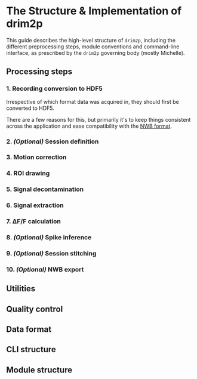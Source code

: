 # The Structure & Implementation of drim2p

This guide describes the high-level structure of `drim2p`, including the different preprocessing steps, module conventions and command-line interface, as prescribed by the `drim2p` governing body (mostly Michelle).

## Processing steps

### 1. Recording conversion to HDF5

Irrespective of which format data was acquired in, they should first be converted to HDF5.

There are a few reasons for this, but primarily it's to keep things consistent across the application and ease compatibility with the [NWB format](https://nwb-overview.readthedocs.io/en/latest/).


### 2. _(Optional)_ Session definition


### 3. Motion correction


### 4. ROI drawing


### 5. Signal decontamination


### 6. Signal extraction


### 7. ∆F/F calculation


### 8. _(Optional)_ Spike inference


### 9. _(Optional)_ Session stitching


### 10. _(Optional)_ NWB export


## Utilities


## Quality control 


## Data format


## CLI structure


## Module structure
